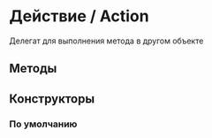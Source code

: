 
# Действие / Action

    
    
Делегат для выполнения метода в другом объекте


  
  
## Методы
    
## Конструкторы

  
### По умолчанию
